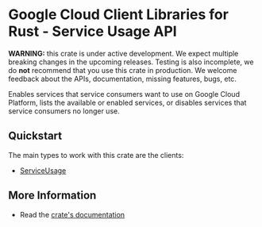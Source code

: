 # Google Cloud Client Libraries for Rust - Service Usage API

<!-- Code generated by sidekick. DO NOT EDIT. -->

**WARNING:** this crate is under active development. We expect multiple breaking
changes in the upcoming releases. Testing is also incomplete, we do **not**
recommend that you use this crate in production. We welcome feedback about the
APIs, documentation, missing features, bugs, etc.

Enables services that service consumers want to use on Google Cloud
Platform, lists the available or enabled services, or disables services
that service consumers no longer use.

## Quickstart

The main types to work with this crate are the clients:

- [ServiceUsage]

## More Information

- Read the [crate's documentation](https://docs.rs/google-cloud-api-serviceusage-v1/latest/google-cloud-api-serviceusage-v1)

[ServiceUsage]: https://docs.rs/google-cloud-api-serviceusage-v1/latest/google_cloud_api_serviceusage_v1/client/struct.ServiceUsage.html
